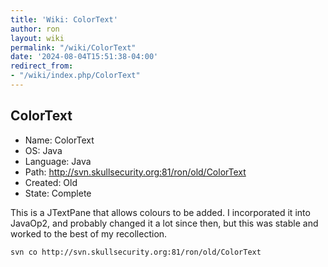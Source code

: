 ```yaml
---
title: 'Wiki: ColorText'
author: ron
layout: wiki
permalink: "/wiki/ColorText"
date: '2024-08-04T15:51:38-04:00'
redirect_from:
- "/wiki/index.php/ColorText"
---
```


## ColorText

-   Name: ColorText
-   OS: Java
-   Language: Java
-   Path: <http://svn.skullsecurity.org:81/ron/old/ColorText>
-   Created: Old
-   State: Complete

This is a JTextPane that allows colours to be added. I incorporated it into JavaOp2, and probably changed it a lot since then, but this was stable and worked to the best of my recollection.

    svn co http://svn.skullsecurity.org:81/ron/old/ColorText
